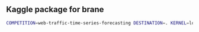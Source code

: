 ## Kaggle package for brane

```bash
COMPETITION=web-traffic-time-series-forecasting DESTINATION=. KERNEL=lol123 ./run.py competitions list
```
